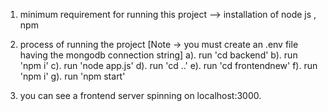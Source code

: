 1. minimum requirement for running this project --> installation of node js , npm 
2. process of running the project [Note -> you must create an .env file having the mongodb connection string]
a). run 'cd backend'
b). run 'npm i'
c). run 'node app.js'
d). run 'cd ..'
e). run 'cd frontendnew'
f). run 'npm i'
g). run 'npm start'

3. you can see a frontend server spinning on localhost:3000.
